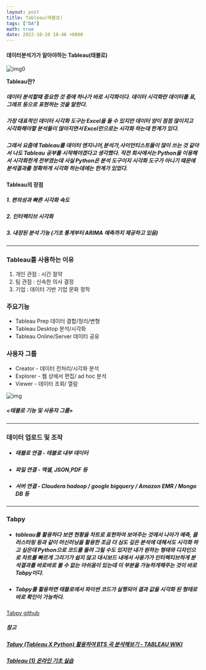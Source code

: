 ```yaml
---
layout: post
title: Tableau(태블로)
tags: ["DA"]
math: true
date: 2022-10-20 18:46 +0800
---
```


#### 데이터분석가가 알아야하는 Tableau(태블로)
![img0](https://velog.velcdn.com/images/vive0508/post/fa2cc365-4a02-4211-a93e-f3968f6d8dbf/image.png)

**Tableau란?**

##### 데이터 분석할때 중요한 것 중에 하나가 바로 **시각화**이다. 데이터 시각화란 데이터를 표,그래프 등으로 표현하는 것을 말한다.


##### 가장 대표적인 데이터 시각화 도구는 Excel을 들 수 있지만 데이터 양이 점점 많이지고 시각화해야할 분석들이 많아지면서 Excel만으로는 시각화 하는데 한계가 있다.


##### 그래서 요즘에 Tableau를 데이터 엔지니어,분석가,사이언티스트들이 많이 쓰는 것 같아서 나도 Tableau 공부를 시작해야겠다고 생각했다. 직전 회사에서는 Python을 이용해서 시각화한게 전부였는데 사실 Python은 분석 도구이지 시각화 도구가 아니기 때문에 분석결과를 정확하게 시각화 하는데에는 한계가 있었다.

**Tableau의 장점**

##### 1. 편의성과 빠른 시각화 속도

##### 2. 인터렉티브 시각화

##### 3. 내장된 분석 기능 (기초 통게부터 ARIMA 예측까지 제공하고 있음)


***


### Tableau를 사용하는 이유

1. 개인 관점 : 시간 절약
2. 팀 관점 : 신속한 의사 결정
3. 기업 : 데이터 기반 기업 문화 정착

### 주요기능

- Tableau Prep 데이터 결합/정리/변형
- Tableau Desktop 분석/시각화
- Tableau Online/Server 데이터 공유

### 사용자 그룹

- Creator - 데이터 전처리/시각화 분석
- Explorer - 웹 상에서 편집/ ad hoc 분석
- Viewer - 데이터 조회/ 열람

![img](https://img1.daumcdn.net/thumb/R1280x0/?scode=mtistory2&fname=https%3A%2F%2Fblog.kakaocdn.net%2Fdn%2Fea8FQg%2FbtqG3kkgWMI%2F7sq8V438pe1vPV2ogIT02k%2Fimg.png)


##### <태블로 기능 및 사용자 그룹>

***

### 데이터 업로드 및 조작

- ##### 태블로 연결 - 태블로 내부 데이터

- ##### 파일 연결 - 엑셀, JSON,PDF 등

- ##### 서버 연결 - Cloudera hadoop / google bigquery / Amazon EMR / Mongo DB 등



***


### Tabpy


- ##### tableau를 활용하다 보면 현황을 차트로 표현하여 보여주는 것에서 나아가 예측, 클러스터링 등과 같이 머신러닝을 활용한 조금 더 심도 깊은 분석에 대해서도 시각화 하고 싶은데 Python으로 코드를 돌려 그릴 수도 있지만 내가 원하는 형태와 디자인으로 차트를 빠르게 그리기가 쉽지 않고 대시보드 내에서 사용가가 인터렉티브하게 분석결과를 바로바로 볼 수 없는 아쉬움이 있는데 이 부분을 가능하게해주는 것이 바로 Tabpy이다.


- ##### Tabpy를 활용하면 태블로에서 파이썬 코드가 실행되어 결과 값을 시각화 된 형태로 바로 확인이 가능하다.



[Tabpy github](https://github.com/tableau/TabPy)



##### **참고**


##### [Tabpy (Tableau X Python) 활용하여 BTS 곡 분석해보기 - TABLEAU WIKI](http://tableauwiki.com/tableau-analysis-using-tabpy/)


##### [Tableau (1) 온라인 기초 실습](https://data-engineer.tistory.com/5)
